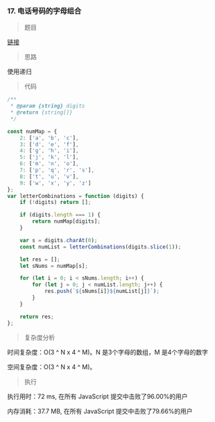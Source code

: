 ### 17. 电话号码的字母组合

> 题目

[链接](https://leetcode-cn.com/problems/letter-combinations-of-a-phone-number/)

> 思路

使用递归

> 代码

```js
/**
 * @param {string} digits
 * @return {string[]}
 */

const numMap = {
    2: ['a', 'b', 'c'],
    3: ['d', 'e', 'f'],
    4: ['g', 'h', 'i'],
    5: ['j', 'k', 'l'],
    6: ['m', 'n', 'o'],
    7: ['p', 'q', 'r', 's'],
    8: ['t', 'u', 'v'],
    9: ['w', 'x', 'y', 'z']
};
var letterCombinations = function (digits) {
    if (!digits) return [];

    if (digits.length === 1) {
        return numMap[digits];
    }

    var s = digits.charAt(0);
    const numList = letterCombinations(digits.slice(1));

    let res = [];
    let sNums = numMap[s];

    for (let i = 0; i < sNums.length; i++) {
        for (let j = 0; j < numList.length; j++) {
            res.push(`${sNums[i]}${numList[j]}`);
        }
    }

    return res;
};
```

> 复杂度分析

时间复杂度：O(3 ^ N x 4 ^ M)。N 是3个字母的数组，M 是4个字母的数字

空间复杂度：O(3 ^ N x 4 ^ M)。

> 执行

执行用时：72 ms, 在所有 JavaScript 提交中击败了96.00%的用户

内存消耗：37.7 MB, 在所有 JavaScript 提交中击败了79.66%的用户
